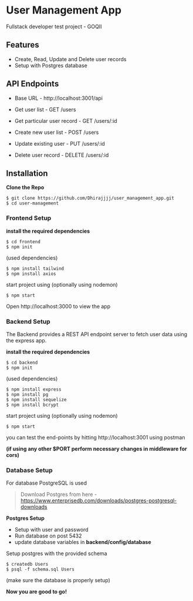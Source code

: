 # User Management App
Fullstack developer test project - GOQII

## Features
- Create, Read, Update and Delete user records
- Setup with Postgres database

## API Endpoints
- Base URL - http://localhost:3001/api

- Get user list - GET /users
- Get particular user record - GET /users/:id
- Create new user list - POST /users
- Update existing user - PUT /users/:id
- Delete user record - DELETE /users/:id

## Installation
**Clone the Repo**

    $ git clone https://github.com/Dhirajjjj/user_management_app.git
    $ cd user-management

### Frontend  Setup 
**install the required dependencies**

    $ cd frontend
    $ npm init

(used dependencies)

    $ npm install tailwind
    $ npm install axios

start project using (optionally using nodemon)

    $ npm start

Open http://localhost:3000 to view the app

### Backend  Setup 
The Backend provides a REST API endpoint server to fetch user data using the express app.

**install the required dependencies**

    $ cd backend
    $ npm init

(used dependencies)

    $ npm install express
    $ npm install pg
    $ npm install sequelize
    $ npm install bcrypt

start project using (optionally using nodemon)

    $ npm start

you can test the end-points by hitting http://localhost:3001 using postman

**(if using any other $PORT perform necessary changes in middleware for cors)**


### Database Setup
For database PostgreSQL is used

> Download Postgres from here - https://www.enterprisedb.com/downloads/postgres-postgresql-downloads

**Postgres Setup**
- Setup with user and password
- Run database on post 5432
- update database variables in **backend/config/database**

Setup postgres with the provided schema

    $ createdb Users
    $ psql -f schema.sql Users

(make sure the database is properly setup) 

**Now you are good to go!**
